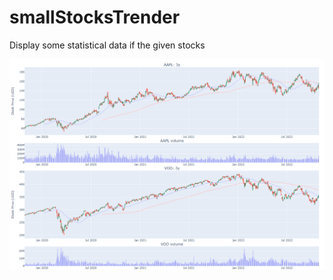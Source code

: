 # smallStocksTrender
Display some statistical data if the given stocks

![alt text](https://github.com/tzungda/smallStocksTrender/blob/main/images/example01.png)
